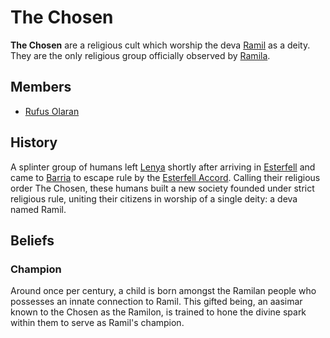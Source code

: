 # The Chosen

**The Chosen** are a religious cult which worship the deva [Ramil](../../../ch-3-stories-of-mote/pantheons/ramil.md) as a deity. They are the only religious group officially observed by [Ramila](../../societies/ramila.md).

## Members

- [Rufus Olaran](members/rufus-olaran.md)

## History

A splinter group of humans left [Lenya](../../../ch-4-esterfell-gazetteer/lenya/lenya.md) shortly after arriving in [Esterfell](../../../ch-4-esterfell-gazetteer/esterfell.md) and came to [Barria](../../../ch-4-esterfell-gazetteer/barria.md) to escape rule by the [Esterfell Accord](../../societies/esterfell-accord/esterfell-accord.md). Calling their religious order The Chosen, these humans built a new society founded under strict religious rule, uniting their citizens in worship of a single deity: a deva named Ramil.

## Beliefs

### Champion

Around once per century, a child is born amongst the Ramilan people who possesses an innate connection to Ramil. This gifted being, an aasimar known to the Chosen as the Ramilon, is trained to hone the divine spark within them to serve as Ramil's champion.
